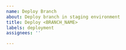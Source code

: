 ```yaml
---
name: Deploy Branch
about: Deploy branch in staging environment
title: Deploy <BRANCH_NAME>
labels: deployment
assignees: ''

---
```




